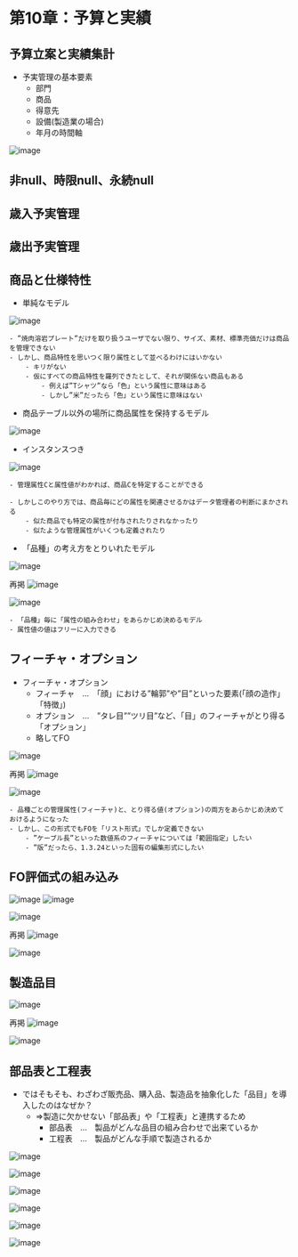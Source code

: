 # 第10章：予算と実績

## 予算立案と実績集計

- 予実管理の基本要素
	- 部門
	- 商品
	- 得意先
	- 設備(製造業の場合)
	- 年月の時間軸


![image](https://user-images.githubusercontent.com/44853475/147822732-f7f2a1d8-7471-4be4-a8df-581486bc9f99.png)


## 非null、時限null、永続null

## 歳入予実管理

## 歳出予実管理









## 商品と仕様特性

- 単純なモデル

![image](https://user-images.githubusercontent.com/44853475/139512018-792bb988-5d4e-4e4d-ab2b-a90a3c40ea4d.png)

	- ”焼肉溶岩プレート”だけを取り扱うユーザでない限り、サイズ、素材、標準売価だけは商品を管理できない
	- しかし、商品特性を思いつく限り属性として並べるわけにはいかない
		- キリがない
		- 仮にすべての商品特性を羅列できたとして、それが関係ない商品もある
			- 例えば”Tシャツ”なら「色」という属性に意味はある
			- しかし”米”だったら「色」という属性に意味はない


- 商品テーブル以外の場所に商品属性を保持するモデル

![image](https://user-images.githubusercontent.com/44853475/139512847-64d01626-d643-463a-b6fa-39fe5beb119e.png)

- インスタンスつき

![image](https://user-images.githubusercontent.com/44853475/139513144-69ededd0-7293-4036-b68d-5f33f7d545e8.png)

	- 管理属性Cと属性値がわかれば、商品Cを特定することができる

	- しかしこのやり方では、商品毎にどの属性を関連させるかはデータ管理者の判断にまかされる
		- 似た商品でも特定の属性が付与されたりされなかったり
		- 似たような管理属性がいくつも定義されたり

- 「品種」の考え方をとりいれたモデル

![image](https://user-images.githubusercontent.com/44853475/139513890-d7a46ea9-7952-4850-b8f9-020af65ddaf5.png)

再掲
![image](https://user-images.githubusercontent.com/44853475/139512847-64d01626-d643-463a-b6fa-39fe5beb119e.png)

![image](https://user-images.githubusercontent.com/44853475/139514303-4a3336d1-1cfd-4e83-b64d-1c67a9f090f2.png)

	- 「品種」毎に「属性の組み合わせ」をあらかじめ決めるモデル
	- 属性値の値はフリーに入力できる

## フィーチャ・オプション

- フィーチャ・オプション
	- フィーチャ　…　「顔」における”輪郭”や”目”といった要素(「顔の造作」「特徴」)
	- オプション　…　”タレ目””ツリ目”など、「目」のフィーチャがとり得る「オプション」
	- 略してFO

![image](https://user-images.githubusercontent.com/44853475/139514783-5afe8a9f-e735-4482-8ca2-8b01dfe85b02.png)

再掲
![image](https://user-images.githubusercontent.com/44853475/139513890-d7a46ea9-7952-4850-b8f9-020af65ddaf5.png)

![image](https://user-images.githubusercontent.com/44853475/139537713-12159b05-c8a8-41a8-9110-d7a496a4caf8.png)

	- 品種ごとの管理属性(フィーチャ)と、とり得る値(オプション)の両方をあらかじめ決めておけるようになった
	- しかし、この形式でもFOを「リスト形式」でしか定義できない
		- ”ケーブル長”といった数値系のフィーチャについては「範囲指定」したい
		- ”版”だったら、1.3.24といった固有の編集形式にしたい


## FO評価式の組み込み

![image](https://user-images.githubusercontent.com/44853475/139538543-fa398baf-333a-46f6-86b0-cee603485838.png)
![image](https://user-images.githubusercontent.com/44853475/139538564-c3b8b698-c382-4983-854b-b6b7ca6f26f3.png)

![image](https://user-images.githubusercontent.com/44853475/139538597-806fe504-295d-4aa8-854e-f3154a07aefb.png)

再掲
![image](https://user-images.githubusercontent.com/44853475/139514783-5afe8a9f-e735-4482-8ca2-8b01dfe85b02.png)

![image](https://user-images.githubusercontent.com/44853475/139538752-9f6abc3c-ffb2-48ff-93cd-aec7f4e91281.png)

## 製造品目

![image](https://user-images.githubusercontent.com/44853475/139561762-e303c1c3-0abe-4cc4-bacd-bba9e0f44be6.png)

再掲
![image](https://user-images.githubusercontent.com/44853475/139538597-806fe504-295d-4aa8-854e-f3154a07aefb.png)

![image](https://user-images.githubusercontent.com/44853475/139562159-4878b90f-45e3-4d8b-bb18-32d21c5a4e45.png)

## 部品表と工程表

- ではそもそも、わざわざ販売品、購入品、製造品を抽象化した「品目」を導入したのはなぜか？
	- ⇒製造に欠かせない「部品表」や「工程表」と連携するため
		- 部品表　…　製品がどんな品目の組み合わせで出来ているか
		- 工程表　…　製品がどんな手順で製造されるか

![image](https://user-images.githubusercontent.com/44853475/139562231-b65f69ee-d8bd-4dae-8892-8b8846f66044.png)

![image](https://user-images.githubusercontent.com/44853475/139564030-32d3abeb-dfaa-400e-99f4-d4e3046f3128.png)

![image](https://user-images.githubusercontent.com/44853475/139564038-3dfa7673-6f72-4766-8fa3-a25f60a44e57.png)

![image](https://user-images.githubusercontent.com/44853475/139564042-e5b3a816-594c-4f80-b499-0b61412ada81.png)

![image](https://user-images.githubusercontent.com/44853475/139564051-e9e8c426-cfc8-4923-8e6d-7f1895d6ae7a.png)

![image](https://user-images.githubusercontent.com/44853475/139564067-05f5bb2d-e912-4c53-8dbc-a706e0793107.png)
